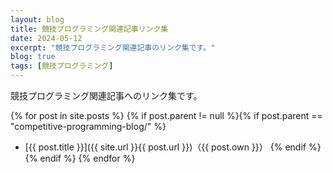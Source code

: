 ```yaml
---
layout: blog
title: 競技プログラミング関連記事リンク集
date: 2024-05-12
excerpt: "競技プログラミング関連記事のリンク集です。"
blog: true
tags: [競技プログラミング]
---
```


競技プログラミング関連記事へのリンク集です。

{% for post in site.posts %}
{% if post.parent != null %}{% if post.parent == "competitive-programming-blog/" %}
- [{{ post.title }}]({{ site.url }}{{ post.url }})（{{ post.own }}）
{% endif %}{% endif %}
{% endfor %}
